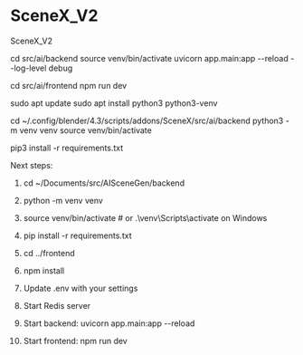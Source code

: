 # SceneX_V2
SceneX_V2



cd src/ai/backend
source venv/bin/activate
uvicorn app.main:app --reload --log-level debug





cd src/ai/frontend
npm run dev




sudo apt update
sudo apt install python3 python3-venv

cd ~/.config/blender/4.3/scripts/addons/SceneX/src/ai/backend
python3 -m venv venv
source venv/bin/activate

pip3 install -r requirements.txt 





Next steps:
1. cd ~/Documents/src/AISceneGen/backend
2. python -m venv venv
3. source venv/bin/activate  # or .\venv\Scripts\activate on Windows
4. pip install -r requirements.txt

5. cd ../frontend
6. npm install
7. Update .env with your settings

8. Start Redis server
9. Start backend: uvicorn app.main:app --reload
10. Start frontend: npm run dev